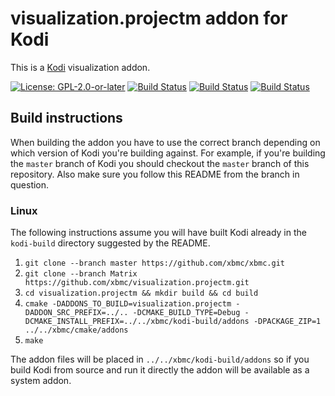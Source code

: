 # visualization.projectm addon for Kodi

This is a [Kodi](https://kodi.tv) visualization addon.

[![License: GPL-2.0-or-later](https://img.shields.io/badge/License-GPL%20v2+-blue.svg)](LICENSE.md)
[![Build Status](https://travis-ci.org/xbmc/visualization.projectm.svg?branch=master)](https://travis-ci.org/xbmc/visualization.projectm)
[![Build Status](https://dev.azure.com/teamkodi/binary-addons/_apis/build/status/xbmc.visualization.projectm?branchName=Matrix)](https://dev.azure.com/teamkodi/binary-addons/_build/latest?definitionId=35&branchName=Matrix)
[![Build Status](https://jenkins.kodi.tv/view/Addons/job/xbmc/job/visualization.projectm/job/Matrix/badge/icon)](https://jenkins.kodi.tv/blue/organizations/jenkins/xbmc%2Fvisualization.projectm/branches/)
<!--- [![Build Status](https://ci.appveyor.com/api/projects/status/github/xbmc/visualization.projectm?svg=true)](https://ci.appveyor.com/project/xbmc/visualization-projectm) -->

## Build instructions

When building the addon you have to use the correct branch depending on which version of Kodi you're building against. 
For example, if you're building the `master` branch of Kodi you should checkout the `master` branch of this repository. 
Also make sure you follow this README from the branch in question.

### Linux

The following instructions assume you will have built Kodi already in the `kodi-build` directory 
suggested by the README.

1. `git clone --branch master https://github.com/xbmc/xbmc.git`
2. `git clone --branch Matrix https://github.com/xbmc/visualization.projectm.git`
3. `cd visualization.projectm && mkdir build && cd build`
4. `cmake -DADDONS_TO_BUILD=visualization.projectm -DADDON_SRC_PREFIX=../.. -DCMAKE_BUILD_TYPE=Debug -DCMAKE_INSTALL_PREFIX=../../xbmc/kodi-build/addons -DPACKAGE_ZIP=1 ../../xbmc/cmake/addons`
5. `make`

The addon files will be placed in `../../xbmc/kodi-build/addons` so if you build Kodi from source and run it directly 
the addon will be available as a system addon.
